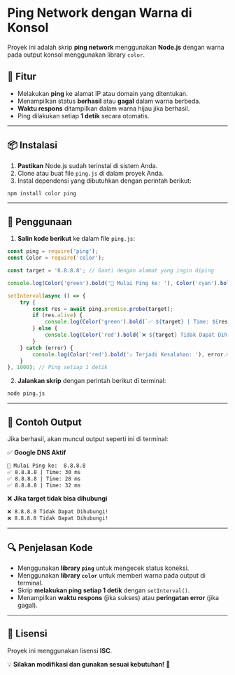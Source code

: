 # Ping Network dengan Warna di Konsol

Proyek ini adalah skrip **ping network** menggunakan **Node.js** dengan warna pada output konsol menggunakan library `color`.

## 🚀 Fitur
- Melakukan **ping** ke alamat IP atau domain yang ditentukan.
- Menampilkan status **berhasil** atau **gagal** dalam warna berbeda.
- **Waktu respons** ditampilkan dalam warna hijau jika berhasil.
- Ping dilakukan setiap **1 detik** secara otomatis.

---

## 📦 Instalasi
1. **Pastikan** Node.js sudah terinstal di sistem Anda.
2. Clone atau buat file `ping.js` di dalam proyek Anda.
3. Instal dependensi yang dibutuhkan dengan perintah berikut:

```bash
npm install color ping
```

---

## 📝 Penggunaan
1. **Salin kode berikut** ke dalam file `ping.js`:

```javascript
const ping = require('ping');
const Color = require('color');

const target = '8.8.8.8'; // Ganti dengan alamat yang ingin diping

console.log(Color('green').bold('🏓 Mulai Ping ke: '), Color('cyan').bold(target));

setInterval(async () => {
    try {
        const res = await ping.promise.probe(target);
        if (res.alive) {
            console.log(Color('green').bold(`✅ ${target} | Time: ${res.time} ms`));
        } else {
            console.log(Color('red').bold(`❌ ${target} Tidak Dapat Dihubungi!`));
        }
    } catch (error) {
        console.log(Color('red').bold('⚠️ Terjadi Kesalahan: '), error.message);
    }
}, 1000); // Ping setiap 1 detik
```

2. **Jalankan skrip** dengan perintah berikut di terminal:

```bash
node ping.js
```

---

## 🎨 Contoh Output
Jika berhasil, akan muncul output seperti ini di terminal:

✅ **Google DNS Aktif**  
```bash
🏓 Mulai Ping ke:  8.8.8.8
✅ 8.8.8.8 | Time: 30 ms
✅ 8.8.8.8 | Time: 28 ms
✅ 8.8.8.8 | Time: 32 ms
```

❌ **Jika target tidak bisa dihubungi**  
```bash
❌ 8.8.8.8 Tidak Dapat Dihubungi!
❌ 8.8.8.8 Tidak Dapat Dihubungi!
```

---

## 🔍 Penjelasan Kode
- Menggunakan **library `ping`** untuk mengecek status koneksi.
- Menggunakan **library `color`** untuk memberi warna pada output di terminal.
- Skrip **melakukan ping setiap 1 detik** dengan `setInterval()`.
- Menampilkan **waktu respons** (jika sukses) atau **peringatan error** (jika gagal).

---

## 📜 Lisensi
Proyek ini menggunakan lisensi **ISC**.

💡 **Silakan modifikasi dan gunakan sesuai kebutuhan!** 🚀

